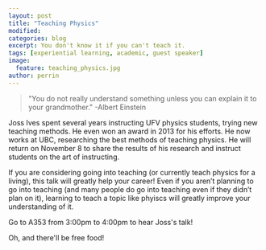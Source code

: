 ```yaml
---
layout: post
title: "Teaching Physics"
modified:
categories: blog
excerpt: You don't know it if you can't teach it.
tags: [experiential learning, academic, guest speaker]
image:
  feature: teaching_physics.jpg
author: perrin
---
```


>"You do not really understand something unless you can explain it to your grandmother." -Albert Einstein

Joss Ives spent several years instructing UFV physics students, trying new teaching methods. He even won an award in 2013 for his efforts. He now works at UBC, researching the best methods of teaching physics. He will return on November 8 to share the results of his research and instruct students on the art of instructing. 

If you are considering going into teaching (or currently teach physics for a living), this talk will greatly help your career! Even if you aren’t planning to go into teaching (and many people do go into teaching even if they didn’t plan on it), learning to teach a topic like phyiscs will greatly improve your understanding of it.

Go to A353 from 3:00pm to 4:00pm to hear Joss's talk!

Oh, and there'll be free food!
